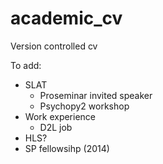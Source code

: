 academic_cv
===========

Version controlled cv

To add:

- SLAT
  - Proseminar invited speaker
  - Psychopy2 workshop
- Work experience
  - D2L job
- HLS?
- SP fellowsihp (2014)